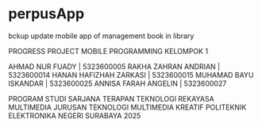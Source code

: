 # perpusApp
bckup update mobile app of management book in library

PROGRESS PROJECT
MOBILE PROGRAMMING KELOMPOK 1

AHMAD NUR FUADY | 5323600005
RAKHA ZAHRAN ANDRIAN | 5323600014
HANAN HAFIZHAH ZARKASI | 5323600015
MUHAMAD BAYU ISKANDAR | 5323600025
ANNISA FARAH ANGELIN | 5323600027
 
PROGRAM STUDI SARJANA TERAPAN
TEKNOLOGI REKAYASA MULTIMEDIA
JURUSAN TEKNOLOGI MULTIMEDIA KREATIF
POLITEKNIK ELEKTRONIKA NEGERI SURABAYA
2025
